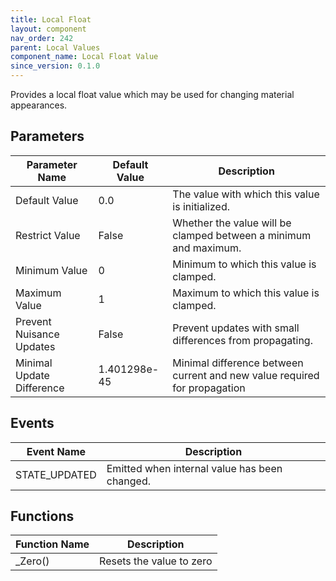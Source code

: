 ```yaml
---
title: Local Float
layout: component
nav_order: 242
parent: Local Values
component_name: Local Float Value
since_version: 0.1.0
---
```


Provides a local float value which may be used for changing material appearances.

## Parameters

| Parameter Name            | Default Value | Description                                                               |
|---------------------------|---------------|---------------------------------------------------------------------------|
| Default Value             | 0.0           | The value with which this value is initialized.                           |
| Restrict Value            | False         | Whether the value will be clamped between a minimum and maximum.          |
| Minimum Value             | 0             | Minimum to which this value is clamped.                                   |
| Maximum Value             | 1             | Maximum to which this value is clamped.                                   |
| Prevent Nuisance Updates  | False         | Prevent updates with small differences from propagating.                  |
| Minimal Update Difference | 1.401298e-45  | Minimal difference between current and new value required for propagation |

## Events

| Event Name    | Description                                   |
|---------------|-----------------------------------------------|
| STATE_UPDATED | Emitted when internal value has been changed. |

## Functions

| Function Name | Description              |
|---------------|--------------------------|
| _Zero()       | Resets the value to zero |